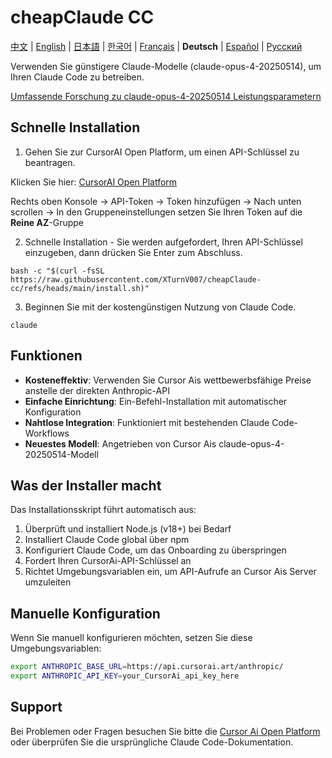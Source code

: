 # cheapClaude CC

[中文](README.md) | [English](README_EN.md) | [日本語](README_JA.md) | [한국어](README_KO.md) | [Français](README_FR.md) | **Deutsch** | [Español](README_ES.md) | [Русский](README_RU.md)

Verwenden Sie günstigere Claude-Modelle (claude-opus-4-20250514), um Ihren Claude Code zu betreiben.

[Umfassende Forschung zu claude-opus-4-20250514 Leistungsparametern](https://www.anthropic.com/claude/opus)

## Schnelle Installation

1. Gehen Sie zur CursorAI Open Platform, um einen API-Schlüssel zu beantragen.

Klicken Sie hier: [CursorAI Open Platform](https://api.cursorai.art/register?aff=xoXg/)

Rechts oben Konsole -> API-Token -> Token hinzufügen -> Nach unten scrollen -> In den Gruppeneinstellungen setzen Sie Ihren Token auf die **Reine AZ**-Gruppe

2. Schnelle Installation - Sie werden aufgefordert, Ihren API-Schlüssel einzugeben, dann drücken Sie Enter zum Abschluss.

```shell
bash -c "$(curl -fsSL https://raw.githubusercontent.com/XTurnV007/cheapClaude-cc/refs/heads/main/install.sh)"
```

3. Beginnen Sie mit der kostengünstigen Nutzung von Claude Code.

```shell
claude
```

## Funktionen

- **Kosteneffektiv**: Verwenden Sie Cursor Ais wettbewerbsfähige Preise anstelle der direkten Anthropic-API
- **Einfache Einrichtung**: Ein-Befehl-Installation mit automatischer Konfiguration
- **Nahtlose Integration**: Funktioniert mit bestehenden Claude Code-Workflows
- **Neuestes Modell**: Angetrieben von Cursor Ais claude-opus-4-20250514-Modell

## Was der Installer macht

Das Installationsskript führt automatisch aus:
1. Überprüft und installiert Node.js (v18+) bei Bedarf
2. Installiert Claude Code global über npm
3. Konfiguriert Claude Code, um das Onboarding zu überspringen
4. Fordert Ihren CursorAi-API-Schlüssel an
5. Richtet Umgebungsvariablen ein, um API-Aufrufe an Cursor Ais Server umzuleiten

## Manuelle Konfiguration

Wenn Sie manuell konfigurieren möchten, setzen Sie diese Umgebungsvariablen:

```bash
export ANTHROPIC_BASE_URL=https://api.cursorai.art/anthropic/
export ANTHROPIC_API_KEY=your_CursorAi_api_key_here
```

## Support

Bei Problemen oder Fragen besuchen Sie bitte die [Cursor Ai Open Platform](https://api.cursorai.art/register?aff=xoXg) oder überprüfen Sie die ursprüngliche Claude Code-Dokumentation. 